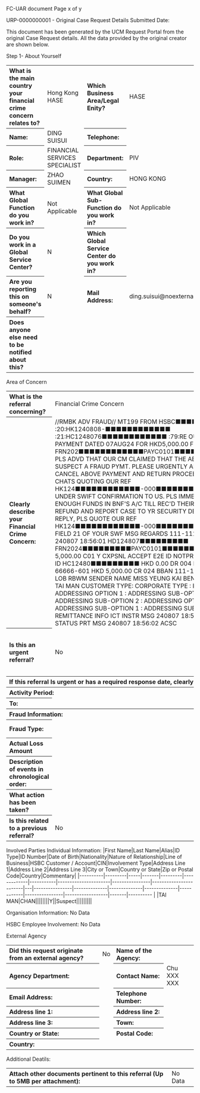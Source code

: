 FC-UAR document
Page x of y

URP-0000000001 - Original Case Request Details
Submitted Date:

This document has been generated by the UCM Request Portal from the original Case Request details. All the data provided by the original creator are shown below.

Step 1- About Yourself
<table style='text-align:left'><tr><th>What is the main country your financial crime concern relates to?</th><td>Hong Kong HASE</td><th>Which Business Area/Legal Enity?</th><td>HASE</td></tr><tr><th>Name:</th><td>DING SUISUI</td><th>Telephone:</th><td></td></tr><tr><th>Role:</th><td>FINANCIAL SERVICES SPECIALIST</td><th>Department:</th><td>PIV</td></tr><tr><th>Manager:</th><td>ZHAO SUIMEN</td><th>Country:</th><td>HONG KONG</td></tr><tr><th>What Global Function do you work in?</th><td>Not Applicable</td><th>What Global Sub-Function do you work in?</th><td>Not Applicable</td></tr><tr><th>Do you work in a Global Service Center?</th><td>N</td><th>Which Global Service Center do you work in?</th><td></td></tr><tr><th>Are you reporting this on someone's behalf?</th><td>N</td><th>Mail Address:</th><td>ding.suisui@noexternalmail.hsbc.com</td></tr><tr><th>Does anyone else need to be notified about this?</th><td></td></tr></table>

Area of Concern
<table style='text-align:left'><tr><th>What is the referral concerning?</th><td>Financial Crime Concern</td><th>Financial Crime Type:</th><td>External Fraud</td></tr><tr><th>Clearly describe your Financial Crime Concern:</th><td>//RMBK ADV FRAUD// MT199 FROM HSBC■■■■■■: :20:HK1240808-■■■■■■■■■■■■ :21:HC1248076■■■■■■■■■■■■ :79:RE OUR FPS PAYMENT DATED 07AUG24 FOR HKD5,000.00 FPS REF NO. FRN202■■■■■■■■■■■■PAYC0101■■■■■■■■■■■■ PLS ADVD THAT OUR CM CLAIMED THAT THE ABV PYMT IS SUSPECT A FRAUD PYMT. PLEASE URGENTLY ARRANGE TO CANCEL ABOVE PAYMENT AND RETURN PROCEEDS TO US VIA CHATS QUOTING OUR REF HK124■■■■■■■■■■■■-000■■■■■■■■■■■■ UNDER SWIFT CONFIRMATION TO US. PLS IMMEDIATELY HOLD ENOUGH FUNDS IN BNF'S A/C TILL REC'D THEIR D/A FOR REFUND AND REPORT CASE TO YR SECURITY DEPARTMENT. IN REPLY, PLS QUOTE OUR REF HK124■■■■■■■■■■■■-000■■■■■■■■■■■■ IN FIELD 21 OF YOUR SWF MSG REGARDS 111-111111-101  HKD 240807 18:56:01 HD124807■■■■■■■■■ FRN2024■■■■■■■■■PAYC0101■■■■■■■■■ HKD 5,000.00 C01 Y CXPSNL ACCEPT E2E ID NOTPROVIDED TRAN ID HC12480■■■■■■■■■ HKD 0.00 DR 004 BBAN 666-66666-601 HKD 5,000.00 CR 024 BBAN 111-111111-101  LOB RBWM SENDER NAME MISS YEUNG KAI BENE.NAME CHAN TAI MAN  CUSTOMER TYPE: CORPORATE TYPE : RISK LEVEL : ADDRESSING OPTION 1 : ADDRESSING SUB-OPTION 1 : ADDRESSING SUB-OPTION 2 : ADDRESSING OPTION 2 : ADDRESSING SUB-OPTION 1 : ADDRESSING SUB-OPTION 2 : REMITTANCE INFO ICT INSTR MSG 240807 18:56:01 ACCP STATUS PRT MSG 240807 18:56:02 ACSC</td><th>Date submitter became aware of the activity:</th><td> </td></tr><tr><th>Is this an urgent referral?</th><td>No</td><th>Is there a date a response is required by?</th><td></td></tr><tr><th colspan='4'>If this referral Is urgent or has a required response date, clearly explain why.</th></tr><tr><th colspan='2'>Activity Period:</th><th>From:</th><td></td></tr><tr><th>To:</th><td colspan='3'></td></tr><tr><th colspan='4'>Fraud Information:</th></tr><tr><th>Fraud Type:</th><td></td><th>Saved Amount:</th><td></td></tr><tr><th>Actual Loss Amount</th><td></td><th>Currency:</th><td></td></tr><tr><th>Description of events in chronological order:</th><td></td><th>Has any action been taken?</th><td>No</td></tr><tr><th>What action has been taken?</th><td colspan='3'></td></tr><tr><th>Is this related to a previous referral?</th><td colspan='3'>No</td></tr></table>

Involved Parties
Individual Information:
|First Name|Last Name|Alias|ID Type|ID Number|Date of Birth|Nationality|Nature of Relationship|Line of Business|HSBC Customer / Account|CIN|Involvement Type|Address Line 1|Address Line 2|Address Line 3|City or Town|Country or State|Zip or Postal Code|Country|Commentary|
|----------|---------|-----|-------|---------|-------------|-----------|----------------------|----------------|------------------------|---|----------------|--------------|--------------|--------------|------------|----------------|------------------|-------|---------- |
|TAI MAN|CHAN||||||||Y||Suspect|||||||||

Organisation Information:
No Data

HSBC Employee Involvement:
No Data

External Agency
<table style='text-align:left'><tr><th>Did this request originate from an external agency?</th><td>No</td><th>Name of the Agency:</th><td></td></tr><tr><th>Agency Department:</th><td></td><th>Contact Name:</th><td>Chu XXX XXX</td></tr><tr><th>Email Address:</th><td></td><th>Telephone Number:</th><td></td></tr><tr><th>Address line 1:</th><td></td><th>Address line 2:</th><td></td></tr><tr><th>Address line 3:</th><td></td><th>Town:</th><td></td></tr><tr><th>Country or State:</th><td></td><th>Postal Code:</th><td></td></tr><tr><th>Country:</th><td colspan='3'></td></tr></table>

Additional Deatils:
<table style='text-align:left'><tr><th>Attach other documents pertinent to this referral (Up to 5MB per attachment):</th><td colspan='3'>No Data</td></tr></table>